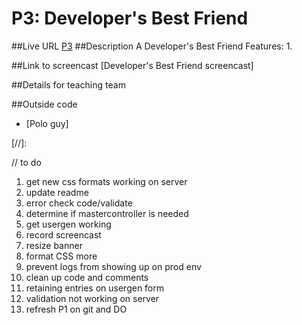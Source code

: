 
# P3: Developer's Best Friend
##Live URL
[P3]
##Description
A Developer's Best Friend
Features:
1.

##Link to screencast
[Developer's Best Friend screencast]

##Details for teaching team

##Outside code
- [Polo guy]




[//]:

[kxcd password generator screencast]: <http://screencast.com/t/>

[P3]: <http://p3.danaevernden.com>

[favicon generator]: <http://www.favicon-generator.org/>

// to do
1. get new css formats working on server
2. update readme
3. error check code/validate
4. determine if mastercontroller is needed
5. get usergen working
6. record screencast
7. resize banner
8. format CSS more
9. prevent logs from showing up on prod env
10. clean up code and comments
11. retaining entries on usergen form
12. validation not working on server
13. refresh P1 on git and DO
